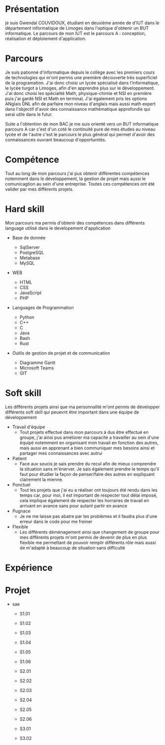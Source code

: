 # Présentation 
je suis Gwendal COUVIDOUX, étudiant en deuxième année de d'IUT dans le département informatique de Limoges dans l'optique d'obtenir un BUT informatique. Le parcours de mon IUT est le parcours A : conception, réalisation et déploiement d'application.

# Parcours
Je suis pationné d'informatique depuis le collège avec les premiers cours de technologies qui m'ont permis une première découverte très superficiel de la programation. J'ai donc choisi un lycée spécialisé dans l'informatique, le lycée turgot a Limoges, afin d'en apprendre plus sur le développement. J'ai donc choisi les spécialité Math, physique-chimie et NSI en première puis j'ai gardé NSI et Math en terminal, J'ai également pris les options ANglais DNL afin de parfaire mon niveau d'anglais mais aussi math expert dans l'objectif d'avoir des connaissance mathématique approfondis qui serai utile dans le futur.


Suite a l'obtention de mon BAC je me suis orienté vers un BUT informatique parcours A car c'est d'un coté le continuité pure de mes études au niveau lycée et de l'autre c'est le parcours le plus général qui permet d'avoir des connaissances ouvrant beaucoup d'opportunités.


# Compétence

Tout au long de mon parcours j'ai pus obtenir différentes compétences notemment dans le développement, la gestion de projet mais aussi le comunicagtion au sein d'une entreprise. Toutes ces compétences ont été valider par mes différents projets.

# Hard skill

Mon parcours ma permis d'obtenir des compétences dans différents language utilisé dans le developement d'application


- Base de donnée
  - SqlServer
  - PostgreSQL
  - Metabase
  - MySQL


- WEB
  - HTML
  - CSS
  - JavaScript
  - PHP


- Languages de Programmation
  - Python
  - C++
  - C
  - Java
  - Bash
  - Rust

- Outils de gestion de projet et de communication
  - Diagramme Gantt
  - Microsoft Teams
  - GIT

   
# Soft skill
Les différents projets ainsi que ma personnalité m'ont permis de développer différents soft skill qui peuevnt être important dans une équipe de développement

- Travail d'équipe
  - Tout projets effectué dans mon parcours à dus être effectué en groupe, j'ai ainsi pus améliorer ma capacité a travailler au sein d'une équipé notemment en organisant mon travail en fonction des autres, mais aussi en apprenant a bien communiquer mes besoins ainsi et partager mes connaissances avec autrui
- Patient
  - Face aux soucis je sais prendre du recul afin de mieux comprendre la situation sans m'énerver. Je sais également prendre le temps qu'il faut pour étudier la façon de penser/faire des autres en expliquant clairement la mienne.
- Ponctuel
  - Tout les projets que j'ai eu a réaliser ont toujours été rendu dans les temps car, pour moi, il est important de respecter tout délai imposé, cela implique également de respecter les horraires de travail en arrivant en avance sans pour autant partir en avance
- Pugnace
  - Je ne me laisse pas abatre par les problèmes et il faudra plus d'une erreur dans le code pour me freiner
- Flexible
  - Les différents déménagement ainsi que changement de groupe pour mes différents projets m'ont permis de devenir de plus en plus flexible me permettant de pouvoir remplir différents rôle mais aussi de m'adapté à beaucoup de situation sans difficulté

# Expérience 



# Projet
- sae
  - S1.01
  - S1.02
  - S1.03 
  - S1.04
  - S1.05
  - S1.06
 
  - S2.01
  - S2.02
  - S2.03 
  - S2.04
  - S2.05
  - S2.06
 
  - S3.01
  - S3.02 
<!--
**wawa998/wawa998** is a ✨ _special_ ✨ repository because its `README.md` (this file) appears on your GitHub profile.

Here are some ideas to get you started:

- 🔭 I’m currently working on ...
- 🌱 I’m currently learning ...
- 👯 I’m looking to collaborate on ...
- 🤔 I’m looking for help with ...
- 💬 Ask me about ...
- 📫 How to reach me: ...
- 😄 Pronouns: ...
- ⚡ Fun fact: ...
-->

